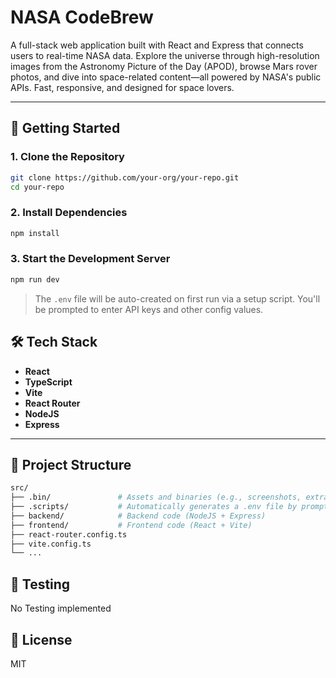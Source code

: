 # NASA CodeBrew

A full-stack web application built with React and Express that connects users to real-time NASA data. Explore the universe through high-resolution images from the Astronomy Picture of the Day (APOD), browse Mars rover photos, and dive into space-related content—all powered by NASA's public APIs. Fast, responsive, and designed for space lovers.

<!-- ✅ `.env` is automatically generated when you run the setup script. -->

---

## 🚀 Getting Started

### 1. Clone the Repository

```bash
git clone https://github.com/your-org/your-repo.git
cd your-repo
```

### 2. Install Dependencies

```bash
npm install
```

### 3. Start the Development Server

```bash
npm run dev
```

> The `.env` file will be auto-created on first run via a setup script. You'll be prompted to enter API keys and other config values.

<!-- --- -->
## 🛠️ Tech Stack

- **React**
- **TypeScript**
- **Vite**
- **React Router**
- **NodeJS**
- **Express**

---

## 📂 Project Structure

```bash
src/
├── .bin/               # Assets and binaries (e.g., screenshots, extra docs)
├── .scripts/           # Automatically generates a .env file by prompting the user for required environment variables. Skips creation if one already exists.
├── backend/            # Backend code (NodeJS + Express)
├── frontend/           # Frontend code (React + Vite)
├── react-router.config.ts
├── vite.config.ts
└── ...
```

<!-- --- -->

## 🧪 Testing

No Testing implemented
<!-- ```bash
npm run test
``` -->

<!-- --- -->

<!-- ## 🐳 Docker

Build and run using Docker:

```bash
docker build -t nasa-app .
docker run -p 3000:3000 nasa-app
```

--- -->

## 📜 License

MIT
